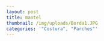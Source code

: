 ```yaml
---
layout: post
title: mantel
thumbnail: /img/uploads/Borda1.JPG
categories: '"Costura", "Parches"'
---
```


